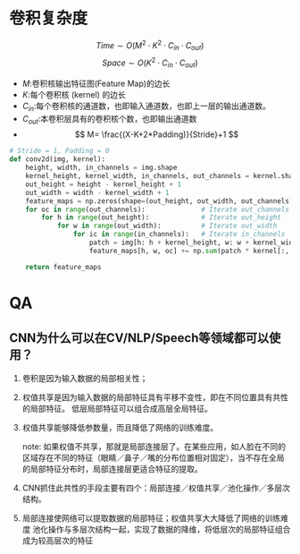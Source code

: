 # 卷积复杂度

$$ Time \sim O(M^{2} \cdot K^{2} \cdot C_{in} \cdot C_{out}) $$
$$ Space \sim O(K^{2} \cdot C_{in} \cdot C_{out}) $$

- $M$:卷积核输出特征图(Feature Map)的边长
- $K$:每个卷积核 (kernel) 的边长
- $C_{in}$:每个卷积核的通道数，也即输入通道数，也即上一层的输出通道数。
- $C_{out}$:本卷积层具有的卷积核个数，也即输出通道数
- $$ M= \frac{(X-K+2*Padding)}{Stride}+1 $$

```Python
# Stride = 1, Padding = 0
def conv2d(img, kernel):
    height, width, in_channels = img.shape
    kernel_height, kernel_width, in_channels, out_channels = kernel.shape
    out_height = height - kernel_height + 1
    out_width = width - kernel_width + 1
    feature_maps = np.zeros(shape=(out_height, out_width, out_channels))
    for oc in range(out_channels):              # Iterate out_channels (# of kernels)
        for h in range(out_height):             # Iterate out_height
            for w in range(out_width):          # Iterate out_width
                for ic in range(in_channels):   # Iterate in_channels
                    patch = img[h: h + kernel_height, w: w + kernel_width, ic]
                    feature_maps[h, w, oc] += np.sum(patch * kernel[:, :, ic, oc])

    return feature_maps
```

# QA

## CNN为什么可以在CV/NLP/Speech等领域都可以使用？

1. 卷积是因为输入数据的局部相关性；
2. 权值共享是因为输入数据的局部特征具有平移不变性，即在不同位置具有共性的局部特征。
   低层局部特征可以组合成高层全局特征。
3. 权值共享能够降低参数量，而且降低了网络的训练难度。
   
   note: 如果权值不共享，那就是局部连接层了。在某些应用，如人脸在不同的区域存在不同的特征（眼睛／鼻子／嘴的分布位置相对固定），当不存在全局的局部特征分布时，局部连接层更适合特征的提取。
   
4. CNN抓住此共性的手段主要有四个：局部连接／权值共享／池化操作／多层次结构。
5. 局部连接使网络可以提取数据的局部特征；权值共享大大降低了网络的训练难度
   池化操作与多层次结构一起，实现了数据的降维，将低层次的局部特征组合成为较高层次的特征